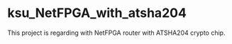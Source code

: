 # ksu_NetFPGA_with_atsha204
This project is regarding with NetFPGA router with ATSHA204 crypto chip.
